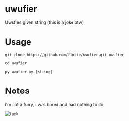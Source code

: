 # uwufier
Uwufies given string (this is a joke btw)

# Usage
```
git clone https://github.com/flutte/uwufier.git uwufier
```
```
cd uwufier
```
```
py uwufier.py [string]
```

# Notes
i'm not a furry, i was bored and had nothing to do

![fuck](https://cdn.discordapp.com/attachments/619184266978525207/707110149772541953/unknown.png)
